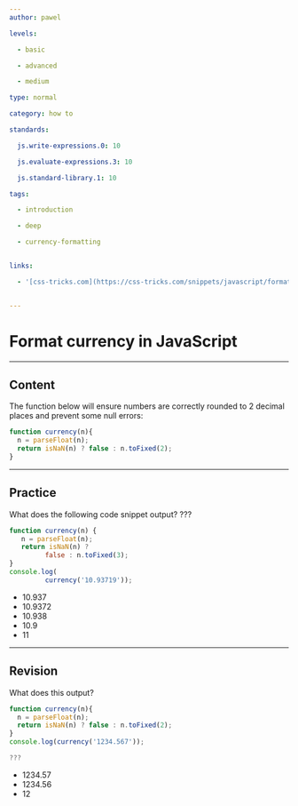 ```yaml
---
author: pawel

levels:

  - basic

  - advanced

  - medium

type: normal

category: how to

standards:

  js.write-expressions.0: 10

  js.evaluate-expressions.3: 10

  js.standard-library.1: 10

tags:

  - introduction

  - deep

  - currency-formatting


links:

  - '[css-tricks.com](https://css-tricks.com/snippets/javascript/format-currency/){website}'


---
```


# Format currency in JavaScript

---
## Content

The function below will ensure numbers are correctly rounded to 2 decimal places and prevent some null errors: 

```javascript
function currency(n){
  n = parseFloat(n);
  return isNaN(n) ? false : n.toFixed(2);
}
```

---
## Practice

What does the following code snippet output? ???

```javascript
function currency(n) {
   n = parseFloat(n);
   return isNaN(n) ? 
         false : n.toFixed(3);
}
console.log(
         currency('10.93719'));
```


* 10.937
* 10.9372
* 10.938
* 10.9
* 11

---
## Revision

What does this output?
```javascript
function currency(n){
  n = parseFloat(n);
  return isNaN(n) ? false : n.toFixed(2);
}
console.log(currency('1234.567'));

???
```

* 1234.57
* 1234.56
* 12

